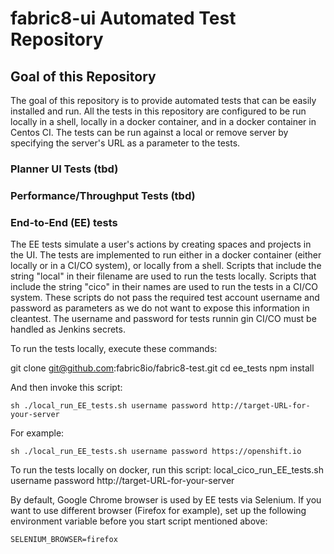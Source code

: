 # fabric8-ui Automated Test Repository

## Goal of this Repository

The goal of this repository is to provide automated tests that can be easily installed and run. All the tests in this repository are configured to be run locally in a shell, locally in a docker container, and in a docker container in Centos CI. The tests can be run against a local or remove server by specifying the server's URL as a parameter to the tests.

### Planner UI Tests (tbd)

### Performance/Throughput Tests (tbd)

### End-to-End (EE) tests

The EE tests simulate a user's actions by creating spaces and projects in the UI. The tests are implemented to run either in a docker container (either locally or in a CI/CO system), or locally from a shell. Scripts that include the string "local" in their filename are used to run the tests locally. Scripts that include the string "cico" in their names are used to run the tests in a CI/CO system. These scripts do not pass the required test account username and password as parameters as we do not want to expose this information in cleantest. The username and password for tests runnin gin CI/CO must be handled as Jenkins secrets.

To run the tests locally, execute these commands:

git clone git@github.com:fabric8io/fabric8-test.git
cd ee_tests
npm install

And then invoke this script:

```
sh ./local_run_EE_tests.sh username password http://target-URL-for-your-server
```

For example:

```
sh ./local_run_EE_tests.sh username password https://openshift.io
```

To run the tests locally on docker, run this script:
local_cico_run_EE_tests.sh username password http://target-URL-for-your-server


By default, Google Chrome browser is used by EE tests via Selenium. If you want
to use different browser (Firefox for example), set up the following environment
variable before you start script mentioned above:

```
SELENIUM_BROWSER=firefox
```
